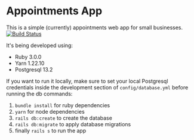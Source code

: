 # Appointments App

This is a simple (currently) appointments web app for small businesses.    
[![Build Status](https://travis-ci.com/UribeNelson/nu-appointments.svg?branch=master)](https://travis-ci.com/UribeNelson/nu-appointments)

It's being developed using:

* Ruby 3.0.0
* Yarn 1.22.10
* Postgresql 13.2

If you want to run it locally, make sure to set your local Postgresql credentials inside the development section of `config/database.yml` before running the db commands:

1. `bundle install` for ruby dependencies
2. `yarn` for node dependencies
3. `rails db:create` to create the database
4. `rails db:migrate` to apply database migrations
5. finally `rails s` to run the app
